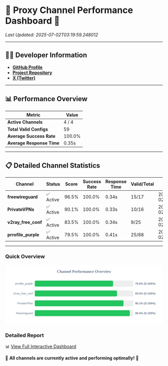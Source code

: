# 🌟 Proxy Channel Performance Dashboard 🌟

_Last Updated: 2025-07-02T03:19:59.248012_

---

## 👩‍💻 Developer Information

- **[GitHub Profile](https://github.com/4n0nymou3)**  
- **[Project Repository](https://github.com/4n0nymou3/multi-proxy-config-fetcher)**  
- **[X (Twitter)](https://x.com/4n0nymou3)**  

---

## 📊 Performance Overview

| Metric                | Value       |
|-----------------------|-------------|
| **Active Channels**   | 4 / 4       |
| **Total Valid Configs** | 59          |
| **Average Success Rate** | 100.0%      |
| **Average Response Time** | 0.35s       |

---

## 📋 Detailed Channel Statistics

| Channel          | Status     | Score  | Success Rate | Response Time | Valid/Total | Last Success               |
|------------------|------------|--------|--------------|---------------|-------------|----------------------------|
| **freewireguard**  | ✅ Active  | 96.5%  | 100.0% | 0.34s         | 15/17       | 2025-07-02T03:19:59.246334 |
| **PrivateVPNs**  | ✅ Active  | 90.1%  | 100.0% | 0.33s         | 10/16       | 2025-07-02T03:19:58.880357 |
| **v2ray_free_conf**  | ✅ Active  | 83.5%  | 100.0% | 0.34s         | 9/25       | 2025-07-02T03:19:58.511160 |
| **prrofile_purple**  | ✅ Active  | 79.5%  | 100.0% | 0.41s         | 25/88       | 2025-07-02T03:19:58.077653 |

---

### Quick Overview
<div align="center">
  <a href="https://raw.githubusercontent.com/nullluser/NullRepo/refs/heads/main/assets/channel_stats_chart.svg">
    <img src="https://raw.githubusercontent.com/nullluser/NullRepo/refs/heads/main/assets/channel_stats_chart.svg" alt="Source Performance Statistics" width="800">
  </a>
</div>

### Detailed Report
📊 [View Full Interactive Dashboard](https://htmlpreview.github.io/?https://github.com/nullluser/NullRepo/blob/main/assets/performance_report.html)

🎉 **All channels are currently active and performing optimally!** 🎉
